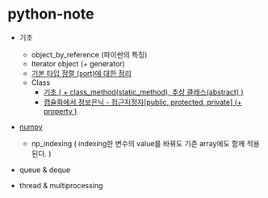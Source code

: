 # python-note

- 기초
  - object_by_reference (파이썬의 특징)
  - Iterator object (+ generator)
  - [기본 타입 정렬 (sort)에 대한 정리](https://github.com/yahwang/python-note/blob/master/.ipynb)
  - Class
     - [기초 ( + class_method(static_method), 추상 클래스(abstract) )](https://github.com/yahwang/python-note/blob/master/class.ipynb)  
     - [캡슐화에서 정보은닉 - 접근지정자[public, protected, private] (+ property )](https://github.com/yahwang/python-note/blob/master/class_private.ipynb)  
- [numpy](https://github.com/yahwang/python-note/tree/master/numpy)
  - np_indexing ( indexing한 변수의 value를 바꿔도 기존 array에도 함께 적용된다. )

- queue & deque 
- thread & multiprocessing
